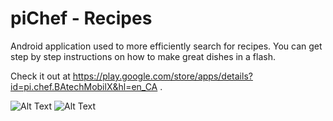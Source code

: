 # piChef - Recipes
Android application used to more efficiently search for recipes. You can get step by step instructions on how to make great dishes in a flash.

Check it out at https://play.google.com/store/apps/details?id=pi.chef.BAtechMobilX&hl=en_CA .

![Alt Text](https://lh3.googleusercontent.com/XYHYQOBDOQFysi41O4eWNH57cxR94Cmar1cP6Bnwf19z-0Ea6vY8k-FkRxTleJBxtwH2=w1440-h620-rw)
![Alt Text](https://lh3.googleusercontent.com/FCShth2Vtxys8Yf6-HviHNK_dhq6vE3medvyzGbd6WwtkS1EfHRG_bqGSyQnxxdYKHc=w1440-h620-rw)
